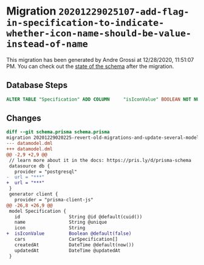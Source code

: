 # Migration `20201229025107-add-flag-in-specification-to-indicate-whether-icon-name-should-be-value-instead-of-name`

This migration has been generated by Andre Grossi at 12/28/2020, 11:51:07 PM.
You can check out the [state of the schema](./schema.prisma) after the migration.

## Database Steps

```sql
ALTER TABLE "Specification" ADD COLUMN     "isIconValue" BOOLEAN NOT NULL DEFAULT false
```

## Changes

```diff
diff --git schema.prisma schema.prisma
migration 20201229020225-revert-old-migrations-and-update-several-models-at-once..20201229025107-add-flag-in-specification-to-indicate-whether-icon-name-should-be-value-instead-of-name
--- datamodel.dml
+++ datamodel.dml
@@ -2,9 +2,9 @@
 // learn more about it in the docs: https://pris.ly/d/prisma-schema
 datasource db {
   provider = "postgresql"
-  url = "***"
+  url = "***"
 }
 generator client {
   provider = "prisma-client-js"
@@ -26,8 +26,9 @@
 model Specification {
   id                  String @id @default(cuid())
   name                String @unique
   icon                String
+  isIconValue         Boolean @default(false)
   cars                CarSpecification[]
   createdAt           DateTime @default(now())
   updatedAt           DateTime @updatedAt
 }
```


